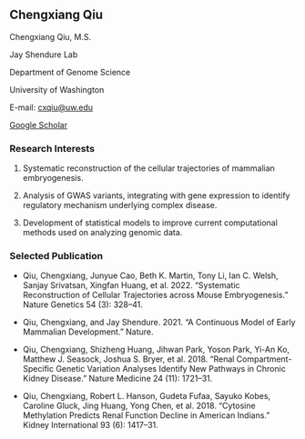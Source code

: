 ## Chengxiang Qiu

Chengxiang Qiu, M.S.   

Jay Shendure Lab 

Department of Genome Science

University of Washington 

E-mail: cxqiu@uw.edu

[Google Scholar](https://scholar.google.com/citations?user=9lIRrzgAAAAJ&hl=en&oi=ao)

### Research Interests
1. Systematic reconstruction of the cellular trajectories of mammalian embryogenesis.

2. Analysis of GWAS variants, integrating with gene expression to identify regulatory mechanism underlying complex disease.

3. Development of statistical models to improve current computational methods used on analyzing genomic data.

### Selected Publication

- Qiu, Chengxiang, Junyue Cao, Beth K. Martin, Tony Li, Ian C. Welsh, Sanjay Srivatsan, Xingfan Huang, et al. 2022. “Systematic Reconstruction of Cellular Trajectories across Mouse Embryogenesis.” Nature Genetics 54 (3): 328–41.

- Qiu, Chengxiang, and Jay Shendure. 2021. “A Continuous Model of Early Mammalian Development.” Nature.

- Qiu, Chengxiang, Shizheng Huang, Jihwan Park, Yoson Park, Yi-An Ko, Matthew J. Seasock, Joshua S. Bryer, et al. 2018. “Renal Compartment-Specific Genetic Variation Analyses Identify New Pathways in Chronic Kidney Disease.” Nature Medicine 24 (11): 1721–31.

- Qiu, Chengxiang, Robert L. Hanson, Gudeta Fufaa, Sayuko Kobes, Caroline Gluck, Jing Huang, Yong Chen, et al. 2018. “Cytosine Methylation Predicts Renal Function Decline in American Indians.” Kidney International 93 (6): 1417–31.



